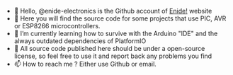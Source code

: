 - 👋 Hello, @enide-electronics is the Github account of [Enide!](http://www.enide.net) website
- 👀 Here you will find the source code for some projects that use PIC, AVR or ESP8266 microcontrollers.
- 🌱 I’m currently learning how to survive with the Arduino "IDE" and the always outdated dependencies of PlatformIO
- 💞️ All source code published here should be under a open-source license, so feel free to use it and report back any problems you find
- 📫 How to reach me ? Either use Github or email.

<!---
enide-electronics/enide-electronics is a ✨ special ✨ repository because its `README.md` (this file) appears on your GitHub profile.
You can click the Preview link to take a look at your changes.
--->
